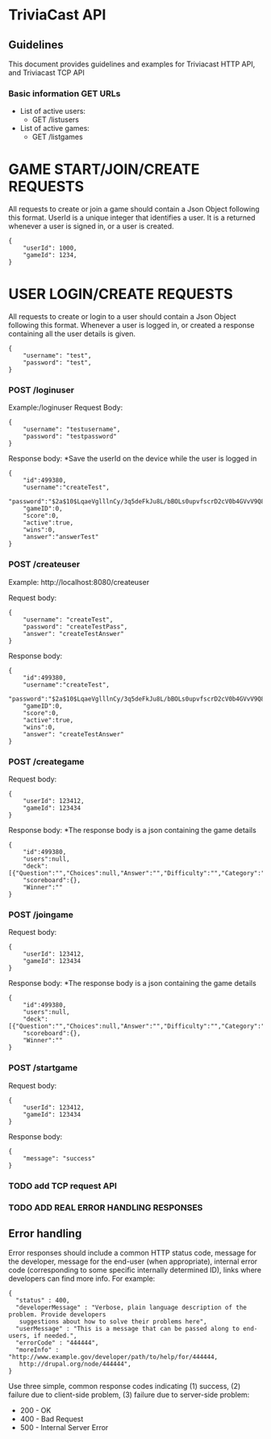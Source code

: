 # TriviaCast API

## Guidelines

This document provides guidelines and examples for Triviacast HTTP API, and Triviacast TCP API

### Basic information GET URLs
* List of active users:
    * GET /listusers
* List of active games:
    * GET /listgames

# GAME START/JOIN/CREATE REQUESTS

All requests to create or join a game should contain a Json Object following this format. UserId is a unique integer that identifies a user. It is a returned whenever a user is signed in, or a user is created.

    {
        "userId": 1000,
        "gameId": 1234,
    }


# USER LOGIN/CREATE REQUESTS
All requests to create or login to a user should contain a Json Object following this format. Whenever a user is logged in, or created a response containing all the user details is given.

    {
        "username": "test",
        "password": "test",
    }


### POST /loginuser

Example:/loginuser
Request Body:

    {
        "username": "testusername",
        "password": "testpassword"
    }

Response body:
*Save the userId on the device while the user is logged in


    {
        "id":499380,
        "username":"createTest",
        "password":"$2a$10$LqaeVglllnCy/3q5deFkJu8L/bBOLs0upvfscrD2cV0b4GVvV9Q8e",
        "gameID":0,
        "score":0,
        "active":true,
        "wins":0,
        "answer":"answerTest"
    }




### POST /createuser

Example: http://localhost:8080/createuser

Request body:

    {
        "username": "createTest",
        "password": "createTestPass",
        "answer": "createTestAnswer"
    }  

Response body:


    {
        "id":499380,
        "username":"createTest",
        "password":"$2a$10$LqaeVglllnCy/3q5deFkJu8L/bBOLs0upvfscrD2cV0b4GVvV9Q8e",
        "gameID":0,
        "score":0,
        "active":true,
        "wins":0,
        "answer": "createTestAnswer"
    }


### POST /creategame
Request body:


    {
        "userId": 123412,
        "gameId": 123434
    }  



Response body:
*The response body is a json containing the game details



    {
        "id":499380,
        "users":null,
        "deck":[{"Question":"","Choices":null,"Answer":"","Difficulty":"","Category":""}],
        "scoreboard":{},
        "Winner":""
    }


### POST /joingame
Request body:


    {
        "userId": 123412,
        "gameId": 123434
    }  


Response body:
*The response body is a json containing the game details



    {
        "id":499380,
        "users":null,
        "deck":[{"Question":"","Choices":null,"Answer":"","Difficulty":"","Category":""}],
        "scoreboard":{},
        "Winner":""
    }




### POST /startgame
Request body:

    {
        "userId": 123412,
        "gameId": 123434
    }  

Response body:

    {
        "message": "success"
    }

### TODO add TCP request API

### TODO ADD REAL ERROR HANDLING RESPONSES

## Error handling

Error responses should include a common HTTP status code, message for the developer, message for the end-user (when appropriate), internal error code (corresponding to some specific internally determined ID), links where developers can find more info. For example:

    {
      "status" : 400,
      "developerMessage" : "Verbose, plain language description of the problem. Provide developers
       suggestions about how to solve their problems here",
      "userMessage" : "This is a message that can be passed along to end-users, if needed.",
      "errorCode" : "444444",
      "moreInfo" : "http://www.example.gov/developer/path/to/help/for/444444,
       http://drupal.org/node/444444",
    }

Use three simple, common response codes indicating (1) success, (2) failure due to client-side problem, (3) failure due to server-side problem:
* 200 - OK
* 400 - Bad Request
* 500 - Internal Server Error
